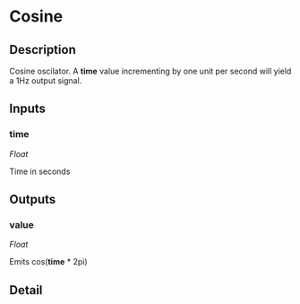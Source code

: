 # Cosine

## Description
Cosine oscilator. A **time** value incrementing by one unit per second will yield a 1Hz output signal.

## Inputs
### time

*Float*

Time in seconds

## Outputs
### value

*Float*

Emits cos(**time** * 2pi)

## Detail

